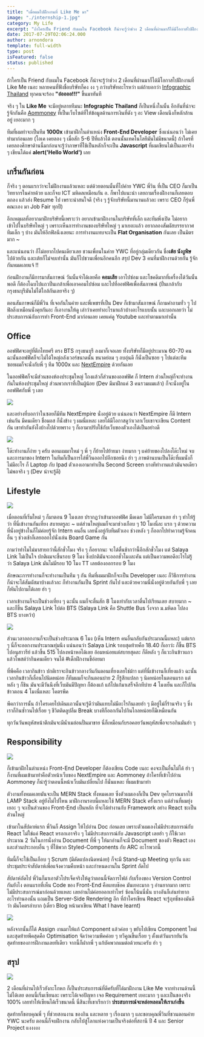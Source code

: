 ```yaml
---
title: "เมื่อผมไปฝึกงานที่ Like Me มา"
image: "./internship-1.jpg"
category: My Life
excerpt: "ถ้าใครเป็น Friend กับผมใน Facebook ก็น่าจะรู้ว่าช่วง 2 เดือนที่ผ่านมาก็ได้มีโอกาสไปฝึกงานที่ Like Me"
date: 2017-07-29T02:06:24.000
author: arnondora
template: full-width
type: post
isFeatured: false
status: published
---
```


ถ้าใครเป็น Friend กับผมใน Facebook ก็น่าจะรู้ว่าช่วง 2 เดือนที่ผ่านมาก็ได้มีโอกาสไปฝึกงานที่ Like Me เนอะ หลายคนที่ฟังชื่อบริษัทก็คง งง ๆ กว่าบริษัทอะไรหว่า แต่ถ้าบอกว่า [Infographic Thailand][0] ทุกคนจะร้อง **"อ๋ออออ!!!"** ขึ้นมาทันที

จริง ๆ ใน **Like Me** จะมีอยู่หลายทีมนะ **Infographic Thailand** ก็เป็นหนึ่งในนั้น อีกอันที่น่าจะรู้จักกันคือ [Aommoney][1] ที่เป็นเว็บไซต์ที่ให้ข้อมูลด้านการเงินที่ดัง ๆ อะ View เดือนนึงก็หลักล้านอยู่ เยอะมาก ๆ

ทีมที่ผมทำจะเป็นทีม **1000x** เข้ามาฝึกในตำแหน่ง **Front-End Developer** ซึ่งแน่นอนว่า ไม่เคยทำมาก่อนเลย (โอเค เคยลอง ๆ เมื่อสัก 5-6 ปีที่แล้วได้ ตอนนั้นเทคโนโลยีมันไม่มีขนาดนี้) ถ้าใครที่เคยลองศึกษาด้านนี้มาก่อนจะรู้ว่าภาษาที่ใช้เป็นหลักก็จะเป็น **Javascript** ที่ผมเขียนไม่เป็นเลยจริง ๆ เขียนได้แค่ **alert('Hello World')** เลย

## เกริ่นกันก่อน
ก็จริง ๆ ตอนแรกว่าจะไม่ฝึกงานแล้วแหละ แต่ด้วยตอนนั้นที่ไปค่าย YWC พี่วิน ที่เป็น CEO ก็มาเป็นวิทยากรในค่ายด้วย และก็จบ ICT มหิดลเหมือนกัน อ. ก็พาไปแนะนำ เลยถามเรื่องฝึกงานก็เลยตอบตกลง แล้วส่ง Resume ไป เพราะน่าสนใจดี (จริง ๆ รู้จักบริษัทนี้มานานแล้วละ เพราะ CEO ก็รุ่นพี่คณะเอง มา Job Fair ทุกปี)

อีกเหตุผลที่อยากมาฝึกบริษัทนี้เพราะว่า อยากเข้ามาฝึกงานในบริษัทที่เล็ก และทีมพึ่งเปิด ไม่อยากเข้าไปในบริษัทใหญ่ ๆ เพราะเห็นการทำงานของบริษัทใหญ่ ๆ มาเยอะแล้ว อยากลองสัมผัสบรรยากาศทีมเล็ก ๆ บ้าง มันให้อีกฟิลนึงเลยนะ การทำงานแทบจะเป็น **Flat Organisation** กันเลย เป็นมิตรมาก ~

และแน่นอนว่า ก็ไม่อยากไปคนเดียวเลย ชวนเพื่อนในค่าย YWC ที่อยู่กลุ่มเดียวกัน ชื่อ**เต้ย นังงูพิษ** ไปด้วยกัน และเต้ยก็ไม่จบเท่านั้น มันก็ไปชวนเพื่อนอีกคนอีก สรุป Dev 3 คนที่มาฝึกงานด้วยกัน รู้จักกันหมดเลยแจ้ !!



ก่อนฝึกงานก็มีการมาสัมภาษณ์ วันนั้นจำได้เลยคือ **คอมเสีย** เอาไปซ่อม และโชคดีมากที่เครื่องได้วันนั้นพอดี ก็ต้องโฉบไปแถวปิ่นเกล้าเพื่อเอาคอมไปซ่อม และไปที่ออฟฟิศเพื่อสัมภาษณ์ (ปิ่นเกล้ากับกรุงธนบุรีมันไม่ได้ใกล้กันเลยจริง ๆ)

ตอนสัมภาษณ์ก็มีพี่วิน ที่เจอกันในค่าย และพี่เพชรที่เป็น Dev ก็เข้ามาสัมภาษณ์ ก็ถามคำถามทั่ว ๆ ไป ฟิลลิ่งเหมือนนั่งคุยกันอะ ก็เอางานให้ดู เล่าว่าเคยทำอะไรมาแล้วบ้างอะไรแบบนั้น และบอกเลยว่า ไม่ประสบการณ์กับการทำ Front-End มาก่อนเลย เคยแค่ดู Youtube และทำตามมาเท่านั้น

## Office
ออฟฟิศจะอยู่ที่ตึกไทยศรี ตรง BTS กรุงธนบุรี ลงมาก็เจอเลย ทั้งบริษัทก็มีอยู่ประมาณ 60-70 คนฉะนั้นออฟฟิศก็จะไม่ได้ใหญ่อลังเวอร์ขนาดนั้น ขนาดย่อม ๆ อบอุ่นดี ก็นั่งเป็นซอย ๆ ไปแต่ละทีม ซอยผมก็จะนั่งกับพี่ ๆ ทีม 1000x และ [NextEmpire][2] ด้วยกันเลย

ในออฟฟิศก็จะมีส่วนของห้องประชุมใหญ่ โถงแล้วก็ส่วนของออฟฟิศ ก็ Intern ส่วนใหญ่ก็จะทำงานกันในห้องประชุมใหญ่ ส่วนพวกเราที่เป็นผู้น้อย (Dev มีมาฝึกแค่ 3 คนรวมผมแล้ว) ก็จะนั่งอยู่ในออฟฟิศกับพี่ ๆ เลย

![](./internship-review-internship-7.jpg)

และอย่างที่บอกว่าในซอยก็มีทีม NextEmpire นั่งอยู่ด้วย แน่นอนว่า NextEmpire ก็มี Intern เช่นกัน มีคนเดียว ชื่อมอส ก็นั่งข้าง ๆ ผมนี่แหละ เลยได้มีโอกาสดูว่าเวลาเว็บเขาจะเขียน Content กัน เขาทำกันยังไงบ้างไปด้วยพราง ๆ ก็เอามาปรับใช้กับเว็บของตัวเองได้เป็นอย่างดี

![](./internship-review-internship-3.jpg)

โต๊ะทำงานก็ง่าย ๆ ครับ ตอนผมมาใหม่ ๆ พี่ ๆ ก็ย้ายไปย้ายมา ง่ายมาก ๆ แค่ย้ายของไปลงโต๊ะใหม่ จบ และการมาของ Intern ในทีมก็เป็นการไล่พี่วินออกไปอีกซอยนึง ฮ่า ๆ ภาพด้านบนเป็นโต๊ะที่ผมนั่งก็ไม่มีอะไร ก็ Laptop กับ Ipad ตัวเองเอามาทำเป็น Second Screen บางทีทำงานแล้วมันจอเดียวไม่พอจริง ๆ (Dev น่าจะรู้ดี)

## Lifestyle
![](./internship-review-internship-5.jpg)

เมื่อตอนที่เริ่มใหม่ ๆ ก็มาตอน 9 โมงเลย ปรากฏว่าเข้ามาออฟฟิศ มืดเฉย ไม่มีใครมาเลย ฮ่า ๆ ทำให้รู้ว่า ที่นี่เข้างานกันเที่ยง สบายตรูละ ~ แต่ส่วนใหญ่ผมก็จะมาช่วงเกือบ ๆ 10 โมงนี่ละ แรก ๆ ด้วยความที่นั่งอยู่ข้างในก็ไม่ค่อยรู้จัก Intern คนอื่น เลยนั่งอยู่กับทีมตัวเอง ช่วงหลัง ๆ ก็ออกไปทำความรู้จักคนอื่น ๆ ช่วงเช้าก็เลยออกไปนั่งเล่น Board Game กัน

ถามว่าทำไมไม่มาสายกว่านี้สักชั่วโมง จริง ๆ ก็อยากนะ จะได้ตื่นช้ากว่านี้อีกสักชั่วโมง แต่ Salaya Link ไม่เป็นใจ ปกติผมจะขึ้นรอบ 9 โมง ซึ่งปกติมันจะออกชั่วโมงละคัน แต่เป็นความพอดีอะไรไม่รู้ ว่า Salaya Link มันไม่มีรอบ 10 โมง TT เลยต้องออกรอบ 9 โมง

ลักษณะการทำงานก็จะทำงานเป็นทีม ๆ กัน ทีมที่ผมมาฝึกก็จะเป็น Developer เนอะ ก็วิธีการทำงานก็น่าจะได้สัมผัสมาบ้างแล้วละ ก็ทำงานกันเป็น Sprint กันไป และด้วยความนี่นั่งอยู่ด้วยกันกับพี่ ๆ เลยก็หันไปถามได้เลย ฮ่า ๆ



เวลาเข้างานก็จะเป็นช่วงเที่ยง ๆ ฉะนั้น ผมก็จะตื่นสัก 8 โมงเท่ากับเวลาตื่นไปเรียนเลย สบายมาก ~ และก็ขึ้น Salaya Link ไปต่อ BTS (Salaya Link คือ Shuttle Bus วิ่งจาก ม.มหิดล ไปลง BTS บางหว้า)

![](./internship-review-internship-6.jpg)

ส่วนเวลาออกงานก็จะเป็นช่วงประมาณ 6 โมง (เห็น Intern คนอื่นกลับกันประมาณนี้แหละ) แต่แรก ๆ นี่ก็จะออกงานประมาณทุ่มนึง แน่นอนว่า Salaya Link รอบสุดท้ายคือ 18.40 ก็เอาว่ะ ก็ขึ้น BTS ไปอนุสาวรีย์ แล้วขึ้น 515 ไปลงหน้าหอได้เลย อ้อมหน่อยแต่สบายสุดละ ก็ดีหลัง ๆ ก็แวะกินข้าวแถว แล้วโพสต์ว่ากินคนเดียว จนได้ \#เด็กฝึกงานขี้อ่อยมา

ที่พีคคือ เวลากินข้าว ปกติเราจะกินข้าวกลางวันกันตอนเที่ยงเลยใช่ม้าา แต่ที่นี่เข้างานก็เที่ยงแล้ว ฉะนั้นเวลากินข้าวก็เลื่อนไปนิดหน่อย ก็ทีมผมก็จะกินตอนบ่าย 2 ก็รู้สึกแปลก ๆ นิดหน่อยในตอนแรก แต่หลัง ๆ ก็ชิน มันจะมีวันนึงที่เว็บมันมีปัญหา ก็ต้องแก้ แก้ไปแก้มาเสร็จอีกทีบ่าย 4 โมงเย็น และก็ไปกินข้าวตอน 4 โมงนี่แหละ โคตรพีค

พีคกว่าการนั้น ถ้าใครเคยไปเดินแถวนั้นจะรู้ดีว่ามันแทบไม่มีอะไรกินเลยฮ่า ๆ มีอยู่ไม่กี่ร้านจริง ๆ ซึ่งเราก็กินซ้ำวนไปเรื่อย ๆ ชีวิตติดลูปลืม Break บางทีก็ออกกันไปกินไกลหน่อยก็มีเหมือนกัน



ทุกวันวันพฤหัสหน้าตึกมันจะมีน้ำเมล่อนปั่นมาขาย นี่ก็เหมือนกับรอคอยวันพฤหัสเพื่อจะรอกินมันฮ่า ๆ

## Responsibility
![](./internship-review-internship-2.jpg)

ก็เข้ามาฝึกในตำแหน่ง Front-End Developer ก็ต้องเขียน Code เนอะ คงจะเป็นอื่นไม่ได้ ฮ่า ๆ ก็งานที่ผมเข้ามาทำคือตัวหน้าเว็บของ NextEmpire และ Aommoney ถ้าใครที่เข้าไปอ่าน Aommoney ก็น่ารู้ว่าตอนนี้หน้าเว็บมันเปลี่ยนไป ก็นั่นแหละ ที่ผมเข้ามาทำ

ตัวงานทั้งหมดเลยมันจะเป็น MERN Stack ทั้งหมดเลย ซึ่งตัวผมเองก็เป็น Dev ยุคโบราณมากใช้ LAMP Stack อยู่ยังไม่ไปไหน มาฝึกงานรอบนี้แหละใช้ MERN Stack ครั้งแรก แต่ส่วนที่ผมยุ่งเยอะ ๆ จะเป็นส่วนของ Front-End เป็นหลัก ที่จะได้ทำงานกับ Framework อย่าง React ซะเป็นส่วนใหญ่

เข้ามาในสัปดาห์แรก พี่วินก็ Assign ให้ไปอ่าน Doc ก่อนเลย เพราะตัวผมเองไม่มีประสบการณ์กับ React ไม่ใช่แค่ React หรอกเอาจริง ๆ ไม่มีประสบการณ์กับ Javascript เลยฮ่า ๆ ก็ใช้เวลาประมาณ 2 วันในการนั่งอ่าน Document ที่พี่ ๆ ให้มาอ่านก็จะมี Document ของตัว React เองและส่วนประกอบอื่น ๆ ที่ใช้พวก Styled-Components กับ ARC อะไรพวกนี้

ทีมนี้ก็จะใช้เป็นเกือบ ๆ Scrum (มีดัดแปลงนิดหน่อย) ก็จะมี Stand-up Meeting ทุกวัน และประชุมประจำสัปดาห์เพื่อแจ้งความคืบหน้า และกำหนดงานใน Sprint ถัดไป

สัปดาห์ถัดไป พี่วินก็มาเอาตัวโปรเจ็คจริงให้ดูว่าตอนนี้จัดการไฟล์ กับเรื่องของ Version Control กันยังไง ตอนแรกที่เห็น Code ของ Front-End คือแทบช๊อค มันเยอะมาก ๆ อ่านยากมาก เพราะไม่มีประสบการณ์มาก่อนด้วยแหละ เลยอ่านไม่ค่อยออกเท่าไหร่ ซ้อนโน้นนี่นั่น บางอันก็เล่นท่ายากอะไรทำนองนั้น แถมเป็น Server-Side Rendering อีก ที่ถ้าใครเขียน React จะรู้ฤทธิ์ของมันดีว่า มันโคตรลำบาก (เดี๋ยว Blog หน้ามาเขียน What I have learnt)

![](./internship-review-internship-4.jpg)

หลังจากนั้นก็ได้ Assign งานมาให้แก้ Component แล้วค่อย ๆ ขยับไปเขียน Component ใหม่ และสุดท้ายพีคสุดคือ Optimisation จัดว่าความพีคค่อย ๆ ทวีคูณขึ้นเรื่อย ๆ ตั้งแต่วันแรกยันวันสุดท้ายของการฝึกงานเลยทีเดียว จากนี้ก็ฝากพี่ ๆ แก้บัคพวกผมต่อด้วยนะครับ ฮ่า ๆ

## สรุป
![](./internship-1.jpg)

2 เดือนที่ผ่านไปเร็วยังกะโกหก ก็เป็นประสบการณ์ที่ดีครับที่ได้มาฝึกงาน Like Me จากทำงานด้านนี้ไม่ได้เลย ตอนนี้เริ่มเซียนละ เพราะได้เจอปัญหา เจอ Requirement เยอะมาก ๆ และเป็นของจริง 100% เลยทำให้เซียนได้เร็วขนาดนี้ นี่สินะที่เขาเรียกว่า **ประสบการณ์จะหล่อหลอมให้เราเก่งขึ้น**

สุดท้ายก็ขอบคุณพี่ ๆ ที่ช่วยสอนงาน ของกิน และหลาย ๆ เรื่องมาก ๆ และขอบคุณพี่วินที่ชวนตอนค่าย YWC นะครับ ตอนนี้ก็จบฝึกงาน กลับไปสู่โลกแห่งความเป็นจริงต่อที่สถานี ปี 4 และ Senior Project แงงงงง

[0]: http://infographic.in.th
[1]: https://www.aommoney.com
[2]: https://www.nextempire.co
